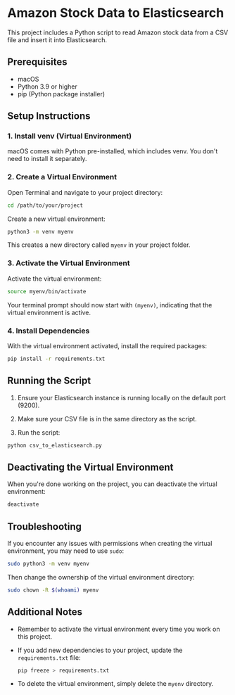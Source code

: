 # Amazon Stock Data to Elasticsearch

This project includes a Python script to read Amazon stock data from a CSV file and insert it into Elasticsearch.

## Prerequisites

- macOS
- Python 3.9 or higher
- pip (Python package installer)

## Setup Instructions

### 1. Install venv (Virtual Environment)

macOS comes with Python pre-installed, which includes venv. You don't need to install it separately.

### 2. Create a Virtual Environment

Open Terminal and navigate to your project directory:

```bash
cd /path/to/your/project
```

Create a new virtual environment:

```bash
python3 -m venv myenv
```

This creates a new directory called `myenv` in your project folder.

### 3. Activate the Virtual Environment

Activate the virtual environment:

```bash
source myenv/bin/activate
```

Your terminal prompt should now start with `(myenv)`, indicating that the virtual environment is active.

### 4. Install Dependencies

With the virtual environment activated, install the required packages:

```bash
pip install -r requirements.txt
```

## Running the Script

1. Ensure your Elasticsearch instance is running locally on the default port (9200).

2. Make sure your CSV file is in the same directory as the script.

3. Run the script:

```bash
python csv_to_elasticsearch.py
```

## Deactivating the Virtual Environment

When you're done working on the project, you can deactivate the virtual environment:

```bash
deactivate
```

## Troubleshooting

If you encounter any issues with permissions when creating the virtual environment, you may need to use `sudo`:

```bash
sudo python3 -m venv myenv
```

Then change the ownership of the virtual environment directory:

```bash
sudo chown -R $(whoami) myenv
```

## Additional Notes

- Remember to activate the virtual environment every time you work on this project.
- If you add new dependencies to your project, update the `requirements.txt` file:

  ```bash
  pip freeze > requirements.txt
  ```

- To delete the virtual environment, simply delete the `myenv` directory.